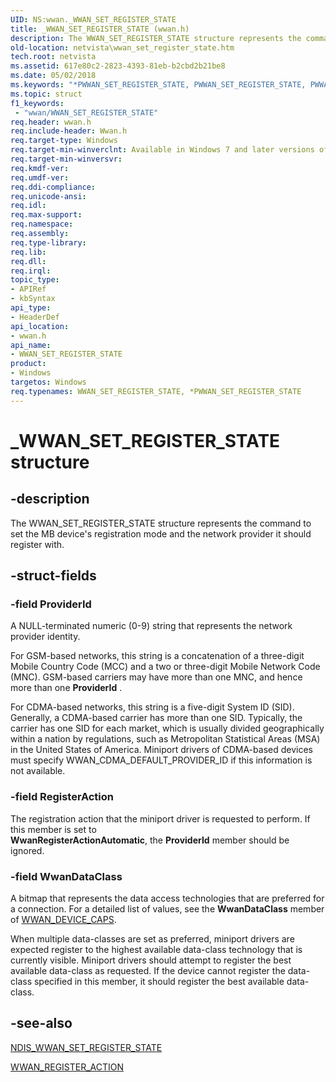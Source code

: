 ```yaml
---
UID: NS:wwan._WWAN_SET_REGISTER_STATE
title: _WWAN_SET_REGISTER_STATE (wwan.h)
description: The WWAN_SET_REGISTER_STATE structure represents the command to set the MB device's registration mode and the network provider it should register with.
old-location: netvista\wwan_set_register_state.htm
tech.root: netvista
ms.assetid: 617e80c2-2823-4393-81eb-b2cbd2b21be8
ms.date: 05/02/2018
ms.keywords: "*PWWAN_SET_REGISTER_STATE, PWWAN_SET_REGISTER_STATE, PWWAN_SET_REGISTER_STATE structure pointer [Network Drivers Starting with Windows Vista], WWAN_SET_REGISTER_STATE, WWAN_SET_REGISTER_STATE structure [Network Drivers Starting with Windows Vista], WwanRef_17ed9aa3-5b69-4f1a-8c7e-fa39d6146615.xml, _WWAN_SET_REGISTER_STATE, netvista.wwan_set_register_state, wwan/PWWAN_SET_REGISTER_STATE, wwan/WWAN_SET_REGISTER_STATE"
ms.topic: struct
f1_keywords:
 - "wwan/WWAN_SET_REGISTER_STATE"
req.header: wwan.h
req.include-header: Wwan.h
req.target-type: Windows
req.target-min-winverclnt: Available in Windows 7 and later versions of Windows.
req.target-min-winversvr: 
req.kmdf-ver: 
req.umdf-ver: 
req.ddi-compliance: 
req.unicode-ansi: 
req.idl: 
req.max-support: 
req.namespace: 
req.assembly: 
req.type-library: 
req.lib: 
req.dll: 
req.irql: 
topic_type:
- APIRef
- kbSyntax
api_type:
- HeaderDef
api_location:
- wwan.h
api_name:
- WWAN_SET_REGISTER_STATE
product:
- Windows
targetos: Windows
req.typenames: WWAN_SET_REGISTER_STATE, *PWWAN_SET_REGISTER_STATE
---
```


# _WWAN_SET_REGISTER_STATE structure


## -description


The WWAN_SET_REGISTER_STATE structure represents the command to set the MB device's registration mode
  and the network provider it should register with.


## -struct-fields




### -field ProviderId

A NULL-terminated numeric (0-9) string that represents the network provider identity.
     

For GSM-based networks, this string is a concatenation of a three-digit Mobile Country Code (MCC) and
     a two or three-digit Mobile Network Code (MNC). GSM-based carriers may have more than one MNC, and hence
     more than one 
     <b>ProviderId</b> .

For CDMA-based networks, this string is a five-digit System ID (SID). Generally, a CDMA-based carrier
     has more than one SID. Typically, the carrier has one SID for each market, which is usually divided
     geographically within a nation by regulations, such as Metropolitan Statistical Areas (MSA) in the
     United States of America. Miniport drivers of CDMA-based devices must specify
     WWAN_CDMA_DEFAULT_PROVIDER_ID if this information is not available.


### -field RegisterAction

The registration action that the miniport driver is requested to perform. If this member is set to     
     <b>WwanRegisterActionAutomatic</b>, the 
     <b>ProviderId</b> member should be ignored.


### -field WwanDataClass

A bitmap that represents the data access technologies that are preferred for a connection. For a
     detailed list of values, see the 
     <b>WwanDataClass</b> member of 
     <a href="https://docs.microsoft.com/windows-hardware/drivers/ddi/wwan/ns-wwan-_wwan_device_caps">WWAN_DEVICE_CAPS</a>.
     

When multiple data-classes are set as preferred, miniport drivers are expected register to the
     highest available data-class technology that is currently visible. Miniport drivers should attempt to
     register the best available data-class as requested. If the device cannot register the data-class
     specified in this member, it should register the best available data-class.


## -see-also




<a href="https://docs.microsoft.com/windows-hardware/drivers/ddi/ndiswwan/ns-ndiswwan-_ndis_wwan_set_register_state">NDIS_WWAN_SET_REGISTER_STATE</a>



<a href="https://docs.microsoft.com/windows-hardware/drivers/ddi/wwan/ne-wwan-_wwan_register_action">WWAN_REGISTER_ACTION</a>
 

 

